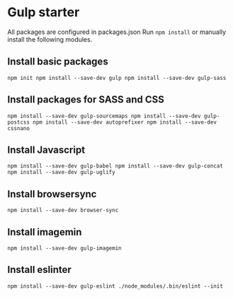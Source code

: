 # Gulp starter

All packages are configured in packages.json
Run `npm install` or manually install the following modules.

## Install basic packages

`
npm init
npm install --save-dev gulp
npm install --save-dev gulp-sass
`

## Install packages for SASS and CSS
`
npm install --save-dev gulp-sourcemaps
npm install --save-dev gulp-postcss
npm install --save-dev autoprefixer
npm install --save-dev cssnano
`

## Install Javascript
`
npm install --save-dev gulp-babel
npm install --save-dev gulp-concat
npm install --save-dev gulp-uglify
`

## Install browsersync
`
npm install --save-dev browser-sync
`

## Install imagemin

`
npm install --save-dev gulp-imagemin
`

## Install eslinter

`
npm install --save-dev gulp-eslint
./node_modules/.bin/eslint --init
`